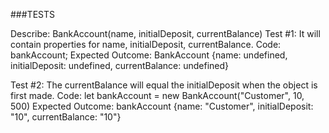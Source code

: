 
###TESTS

Describe: BankAccount(name, initialDeposit, currentBalance)
Test #1: It will contain properties for name, initialDeposit, currentBalance.
Code: bankAccount;
Expected Outcome: BankAccount {name: undefined, initialDeposit: undefined, currentBalance: undefined}

Test #2: The currentBalance will equal the initialDeposit when the object is first made.
Code: let bankAccount = new BankAccount("Customer", 10, 500)
Expected Outcome: bankAccount {name: "Customer", initialDeposit: "10", currentBalance: "10"}